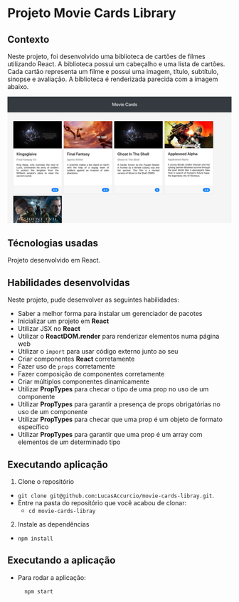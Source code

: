 # Projeto Movie Cards Library

## Contexto

Neste projeto, foi desenvolvido uma biblioteca de cartões de filmes utilizando React. A biblioteca possui um cabeçalho e uma lista de cartões. Cada cartão representa um filme e possui uma imagem, título, subtítulo, sinopse e avaliação. A biblioteca é renderizada parecida com a imagem abaixo.

![image](preview.png)

## Técnologias usadas

Projeto desenvolvido em React.

## Habilidades desenvolvidas

Neste projeto, pude desenvolver as seguintes habilidades:

  - Saber a melhor forma para instalar um gerenciador de pacotes
  - Inicializar um projeto em **React**
  - Utilizar JSX no **React**
  - Utilizar o **ReactDOM.render** para renderizar elementos numa página web
  - Utilizar o `import` para usar código externo junto ao seu
  - Criar componentes **React** corretamente
  - Fazer uso de `props` corretamente
  - Fazer composição de componentes corretamente
  - Criar múltiplos componentes dinamicamente
  - Utilizar **PropTypes** para checar o tipo de uma prop no uso de um componente
  - Utilizar **PropTypes** para garantir a presença de props obrigatórias no uso de um componente
  - Utilizar **PropTypes** para checar que uma prop é um objeto de formato específico
  - Utilizar **PropTypes** para garantir que uma prop é um array com elementos de um determinado tipo

## Executando aplicação

1. Clone o repositório
  * `git clone git@github.com:LucasAccurcio/movie-cards-libray.git`.
  * Entre na pasta do repositório que você acabou de clonar:
    * `cd movie-cards-libray`

2. Instale as dependências
  * `npm install`

## Executando a aplicação

* Para rodar a aplicação:

  ```
    npm start
  ```